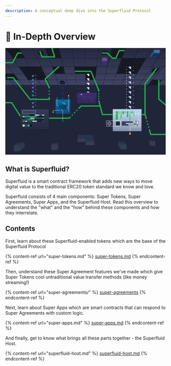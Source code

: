 ```yaml
---
description: A conceptual deep dive into the Superfluid Protocol
---
```


# 📄 In-Depth Overview

![Oh, you're approaching me?](<../../.gitbook/assets/image (67) (1).png>)

## What is Superfluid?

Superfluid is a smart contract framework that adds new ways to move digital value to the traditional ERC20 token standard we know and love.&#x20;

Superfluid consists of 4 main components: Super Tokens, Super Agreements, Super Apps, and the Superfluid Host. Read this overview to understand the "what" and the "how" behind these components and how they interrelate.

## Contents

First, learn about these Superfluid-enabled tokens which are the base of the Superfluid Protocol

{% content-ref url="super-tokens.md" %}
[super-tokens.md](super-tokens.md)
{% endcontent-ref %}

Then, understand these Super Agreement features we've made which give Super Tokens cool untraditional value transfer methods (like money streaming!)

{% content-ref url="super-agreements/" %}
[super-agreements](super-agreements/)
{% endcontent-ref %}

Next, learn about Super Apps which are smart contracts that can respond to Super Agreements with custom logic.

{% content-ref url="super-apps.md" %}
[super-apps.md](super-apps.md)
{% endcontent-ref %}

And finally, get to know what brings all these parts together - the Superfluid Host.

{% content-ref url="superfluid-host.md" %}
[superfluid-host.md](superfluid-host.md)
{% endcontent-ref %}

